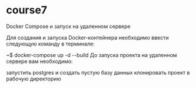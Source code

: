 # course7
Docker Compose и запуск на удаленном сервере

Для создания и запуска Docker-контейнера необходимо ввести следующую команду в терминале:

~$ docker-compose up -d --build
До запуска проекта на удаленном сервере вам необходимо:

запустить postgres и создать пустую базу данных
клонировать проект в рабочую директорию